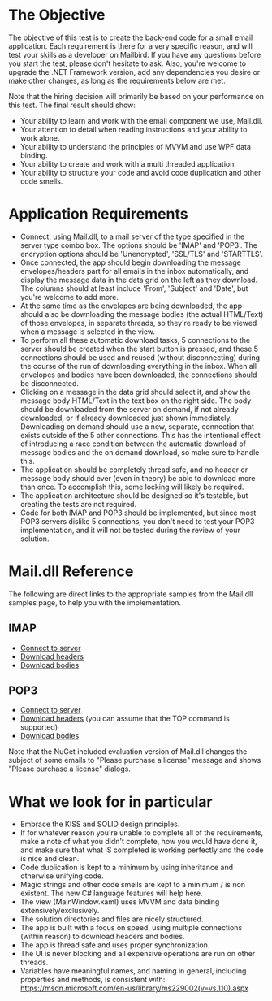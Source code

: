 # The Objective

The objective of this test is to create the back-end code for a small email application. Each requirement is there for a very specific reason, and will test your skills as a developer on Mailbird. If you have any questions before you start the test, please don't hesitate to ask. Also, you're welcome to upgrade the .NET Framework version, add any dependencies you desire or make other changes, as long as the requirements below are met.

Note that the hiring decision will primarily be based on your performance on this test. The final result should show:

- Your ability to learn and work with the email component we use, Mail.dll.
- Your attention to detail when reading instructions and your ability to work alone.
- Your ability to understand the principles of MVVM and use WPF data binding.
- Your ability to create and work with a multi threaded application.
- Your ability to structure your code and avoid code duplication and other code smells.

# Application Requirements

- Connect, using Mail.dll, to a mail server of the type specified in the server type combo box. The options should be 'IMAP' and 'POP3'. The encryption options should be 'Unencrypted', 'SSL/TLS' and 'STARTTLS'.
- Once connected, the app should begin downloading the message envelopes/headers part for all emails in the inbox automatically, and display the message data in the data grid on the left as they download. The columns should at least include 'From', 'Subject' and 'Date', but you're welcome to add more.
- At the same time as the envelopes are being downloaded, the app should also be downloading the message bodies (the actual HTML/Text) of those envelopes, in separate threads, so they're ready to be viewed when a message is selected in the view.
- To perform all these automatic download tasks, 5 connections to the server should be created when the start button is pressed, and these 5 connections should be used and reused (without disconnecting) during the course of the run of downloading everything in the inbox. When all envelopes and bodies have been downloaded, the connections should be disconnected.
- Clicking on a message in the data grid should select it, and show the message body HTML/Text in the text box on the right side. The body should be downloaded from the server on demand, if not already downloaded, or if already downloaded just shown immediately. Downloading on demand should use a new, separate, connection that exists outside of the 5 other connections. This has the intentional effect of introducing a race condition between the automatic download of message bodies and the on demand download, so make sure to handle this.
- The application should be completely thread safe, and no header or message body should ever (even in theory) be able to download more than once. To accomplish this, some locking will likely be required.
- The application architecture should be designed so it's testable, but creating the tests are not required.
- Code for both IMAP and POP3 should be implemented, but since most POP3 servers dislike 5 connections, you don't need to test your POP3 implementation, and it will not be tested during the review of your solution.

# Mail.dll Reference

The following are direct links to the appropriate samples from the Mail.dll samples page, to help you with the implementation.

## IMAP

- [Connect to server](http://www.limilabs.com/blog/use-ssl-with-imap)
- [Download headers](http://www.limilabs.com/blog/get-email-information-from-imap-fast)
- [Download bodies](http://www.limilabs.com/blog/download-parts-of-email-message)

## POP3

- [Connect to server](http://www.limilabs.com/blog/use-ssl-with-pop3)
- [Download headers](http://www.limilabs.com/blog/get-email-headers-using-pop3-top-command) (you can assume that the TOP command is supported) 
- [Download bodies](http://www.limilabs.com/blog/get-common-email-fields-subject-text-with-pop3)

Note that the NuGet included evaluation version of Mail.dll changes the subject of some emails to "Please purchase a license" message and shows "Please purchase a license" dialogs.

# What we look for in particular

- Embrace the KISS and SOLID design principles.
- If for whatever reason you're unable to complete all of the requirements, make a note of what you didn't complete, how you would have done it, and make sure that what IS completed is working perfectly and the code is nice and clean.
- Code duplication is kept to a minimum by using inheritance and otherwise unifying code.
- Magic strings and other code smells are kept to a minimum / is non existent. The new C# language features will help here.
- The view (MainWindow.xaml) uses MVVM and data binding extensively/exclusively.
- The solution directories and files are nicely structured.
- The app is built with a focus on speed, using multiple connections (within reason) to download headers and bodies.
- The app is thread safe and uses proper synchronization.
- The UI is never blocking and all expensive operations are run on other threads.
- Variables have meaningful names, and naming in general, including properties and methods, is consistent with: https://msdn.microsoft.com/en-us/library/ms229002(v=vs.110).aspx
